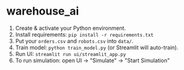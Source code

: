 # warehouse_ai

1. Create & activate your Python environment.
2. Install requirements: `pip install -r requirements.txt`
3. Put your `orders.csv` and `robots.csv` into `data/`.
4. Train model: `python train_model.py` (or Streamlit will auto-train).
5. Run UI: `streamlit run ui/streamlit_app.py`
6. To run simulation: open UI → "Simulate" → "Start Simulation"
